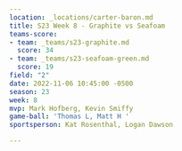 ```yaml
---
location: _locations/carter-baron.md
title: S23 Week 8 - Graphite vs Seafoam
teams-score:
- team: _teams/s23-graphite.md
  score: 34
- team: _teams/s23-seafoam-green.md
  score: 19
field: "2"
date: 2022-11-06 10:45:00 -0500
season: 23
week: 8
mvp: Mark Hofberg, Kevin Smiffy
game-ball: 'Thomas L, Matt H '
sportsperson: Kat Rosenthal, Logan Dawson

---
```


